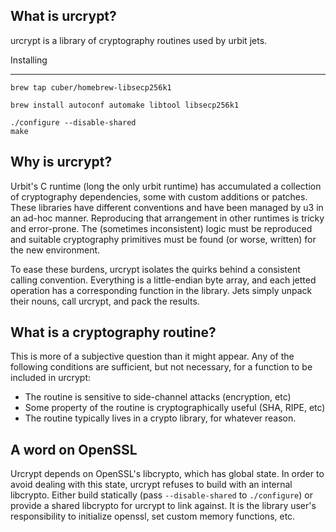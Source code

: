 What is urcrypt?
----------------
urcrypt is a library of cryptography routines used by urbit jets.


Installing
__________

```
brew tap cuber/homebrew-libsecp256k1

brew install autoconf automake libtool libsecp256k1
```

```
./configure --disable-shared
make
```

Why is urcrypt?
---------------
Urbit's C runtime (long the only urbit runtime) has accumulated a collection of
cryptography dependencies, some with custom additions or patches. These
libraries have different conventions and have been managed by u3 in an ad-hoc
manner. Reproducing that arrangement in other runtimes is tricky and
error-prone. The (sometimes inconsistent) logic must be reproduced and suitable
cryptography primitives must be found (or worse, written) for the new
environment.

To ease these burdens, urcrypt isolates the quirks behind a consistent calling
convention. Everything is a little-endian byte array, and each jetted operation
has a corresponding function in the library. Jets simply unpack their nouns,
call urcrypt, and pack the results.

What is a cryptography routine?
-------------------------------
This is more of a subjective question than it might appear. Any of the following
conditions are sufficient, but not necessary, for a function to be included in
urcrypt:

  * The routine is sensitive to side-channel attacks (encryption, etc)
  * Some property of the routine is cryptographically useful (SHA, RIPE, etc)
  * The routine typically lives in a crypto library, for whatever reason.

A word on OpenSSL
-----------------
Urcrypt depends on OpenSSL's libcrypto, which has global state. In order
to avoid dealing with this state, urcrypt refuses to build with an internal
libcrypto. Either build statically (pass `--disable-shared` to `./configure`)
or provide a shared libcrypto for urcrypt to link against. It is the library
user's responsibility to initialize openssl, set custom memory functions, etc.
